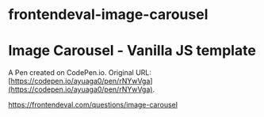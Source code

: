 # frontendeval-image-carousel

# Image Carousel - Vanilla JS template

A Pen created on CodePen.io. Original URL: [https://codepen.io/ayuaga0/pen/rNYwVga](https://codepen.io/ayuaga0/pen/rNYwVga).


https://frontendeval.com/questions/image-carousel
